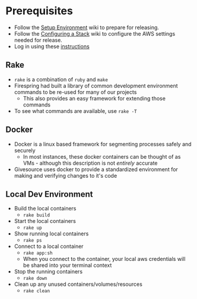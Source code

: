 # Prerequisites
* Follow the [Setup Environment](setup-environment.md) wiki to prepare for releasing.
* Follow the [Configuring a Stack](configuring-a-stack.md) wiki to configure the AWS settings needed for release.
* Log in using these [instructions](aws-account.md#aws-command-line)

## Rake
* `rake` is a combination of `ruby` and `make`
* Firespring had built a library of common development environment commands to be re-used for many of our projects
  * This also provides an easy framework for extending those commands
* To see what commands are available, use `rake -T`

## Docker
* Docker is a linux based framework for segmenting processes safely and securely
  * In most instances, these docker containers can be thought of as VMs - although this description is not _entirely_ accurate
* Givesource uses docker to provide a standardized environment for making and verifying changes to it's code

## Local Dev Environment
* Build the local containers
  * `rake build`
* Start the local containers
  * `rake up`
* Show running local containers
  * `rake ps`
* Connect to a local container
  * `rake app:sh`
  * When you connect to the container, your local aws credentials will be shared into your terminal context
* Stop the running containers
  * `rake down`
* Clean up any unused containers/volumes/resources
  * `rake clean`
